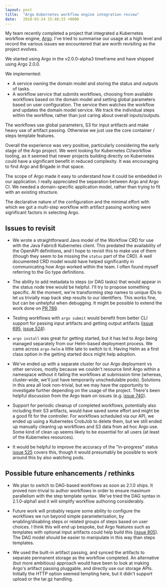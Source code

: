 ```yaml
---
layout: post
title:  "Argo Kubernetes workflow engine integration review"
date:   2018-03-24 15:48:33 +0000
---
```


My team recently completed a project that integrated a Kubernetes workflow
engine, [Argo](https://github.com/argoproj/argo). I've tried to summarise our
usage at a high level and record the various issues we encountered that are
worth revisiting as the project evolves.

We started using Argo in the v2.0.0-alpha3 timeframe and have shipped using
Argo 2.0.0.

We implemented:

* A service owning the domain model and storing the status and outputs of
  tasks.
* A workflow service that submits workflows, choosing from available workflows
  based on the domain model and setting global parameters based on user
  configuration. The service then watches the workflow and updates the domain
  model service. We track the individual steps within the workflow, rather
  than just caring about overall inputs/outputs.

The workflows use global parameters, S3 for input artifacts and make heavy use
of artifact passing. Otherwise we just use the core container / steps template
features.

Overall the experience was very positive, particularly considering the early
stage of the Argo project. We went looking for Kubernetes CI/workflow tooling,
as it seemed that newer projects building directly on Kubernetes could have a
significant benefit in reduced complexity. It was encouraging to find Argo and
Brigade in that space.

The scope of Argo made it easy to understand how it could be embedded in our
application. I really appreciated the separation between Argo and Argo CI. We
needed a domain-specific application model, rather than trying to fit with an
existing structure.

The declarative nature of the configuration and the minimal effort with which
we got a multi-step workflow with artifact passing working were significant
factors in selecting Argo.


## Issues to revisit

- We wrote a straightforward Java model of the Workflow CRD for use with the
  Java Fabric8 Kubernetes client. This predated the availability of the OpenAPI
  definitions, and I hope to revisit this to make use of them (though they seem
  to be missing the `status` part of the CRD). A well documented CRD model
  would have helped significantly in communicating how Argo worked within the
  team. I often found myself referring to the Go type definitions.

- The ability to add metadata to steps (or DAG tasks) that would appear in the
  status node tree would be helpful. I'll try to propose something specific.
  At the moment, we're transforming step names to unique IDs to let us
  trivially map back step results to our identifiers. This works fine, but can
  be unhelpful when debugging. It might be possible to extend the work done on
  [PR 789](https://github.com/argoproj/argo/pull/798).

- Testing workflows with `argo submit` would benefit from better CLI
  support for passing input artifacts and getting output artifacts
  ([issue 695](https://github.com/argoproj/argo/issues/695), [issue
  524](https://github.com/argoproj/argo/issues/524)).

- `argo install` was great for getting started, but it has led to Argo being
  managed separately from our Helm-based deployment process. We came across
  `argo-helm` a little late to switch to it. Having Helm as a first class
  option in the getting started docs might help adoption.

- We've ended up with a separate cluster for our Argo deployment vs other
  services, mostly because we couldn't resource limit Argo within a namespace
  without it failing the workflows at submission time (whereas, cluster-wide,
  we'll just have temporarily unschedulable pods). Solutions in this area all
  look non-trivial, but we may have the opportunity to investigate further
  depending on the usage of the project. There's been helpful discussion from
  the Argo team on issues (e.g. [issue
  740](https://github.com/argoproj/argo/issues/740)).

- Support for periodic cleanup of completed workflows, potentially also
  including their S3 artifacts, would have saved some effort and might be a
  good fit for the controller. For workflows scheduled via our API, we ended up
  using a Kubernetes CrobJob to delete them, but we still ended up manually
  cleaning up workflows and S3 data from ad hoc Argo use. Some kind of clean up
  seems likely to be essential for all users (at least of the Kubernetes
  resources).

- It would be helpful to improve the accuracy of the "in-progress" status
  [issue 525](https://github.com/argoproj/argo/issues/525) covers this, though
  it would presumably be possible to work around this by also watching pods.

## Possible future enhancements / rethinks

- We plan to switch to DAG-based workflows as soon as 2.1.0 ships. It proved
  non-trivial to author workflows in order to ensure maximum parallelism with
  the step template syntax. We've tried the DAG syntax in 2.1.0-alpha1 and it
  will simplify workflow authoring considerably.

- Future work will probably require some ability to configure the workflows we
  run beyond simple parameterisation, by enabling/disabling steps or related
  groups of steps based on user choices. I think this will end up bespoke, but
  Argo features such as templates with optional input artifacts could help
  build this ([issue 805](https://github.com/argoproj/argo/issues/805)). The
  DAG model should be easier to manipulate in this way than steps templates.

- We used the built-in artifact passing, and synced the artifacts to separate
  permanent storage as the workflow completed. An alternative (but more
  ambitious) approach would have been to look at making Argo's artifact passing
  pluggable, and directly use our storage APIs. Initially the HTTP option
  seemed tempting here, but it didn't support upload or the tar.gz handling.
